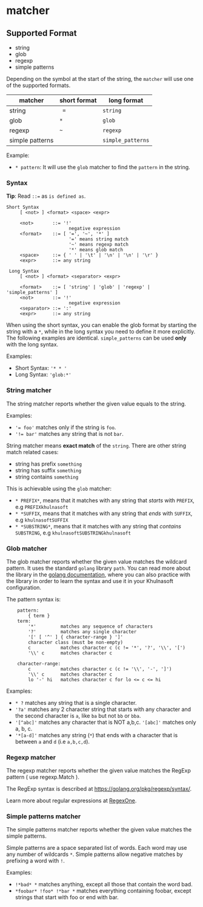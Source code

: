 <!--
title: "matcher"
custom_edit_url: "https://github.com/khulnasoft/go.plugin/edit/master/pkg/matcher/README.md"
sidebar_label: "matcher"
learn_status: "Published"
learn_rel_path: "Developers/External plugins/go.plugin/Helper Packages"
-->

# matcher
## Supported Format

* string
* glob
* regexp
* simple patterns

Depending on the symbol at the start of the string, the `matcher` will use one of the supported formats.

| matcher         | short format | long format       |
|-----------------|--------------|-------------------|
| string          | ` =`         | `string`          |
| glob            | `*`          | `glob`            |
| regexp          | `~`          | `regexp`          |
| simple patterns |              | `simple_patterns` |

Example:

- `* pattern`: It will use the `glob` matcher to find the `pattern` in the string.

### Syntax

**Tip**: Read `::=` as `is defined as`.

```
Short Syntax
     [ <not> ] <format> <space> <expr>
     
     <not>       ::= '!'
                       negative expression
     <format>    ::= [ '=', '~', '*' ]
                       '=' means string match
                       '~' means regexp match
                       '*' means glob match
     <space>     ::= { ' ' | '\t' | '\n' | '\n' | '\r' }
     <expr>      ::= any string

 Long Syntax
     [ <not> ] <format> <separator> <expr>
     
     <format>    ::= [ 'string' | 'glob' | 'regexp' | 'simple_patterns' ]
     <not>       ::= '!'
                       negative expression
     <separator> ::= ':'
     <expr>      ::= any string
```

When using the short syntax, you can enable the glob format by starting the string with a `*`, while in the long syntax
you need to define it more explicitly. The following examples are identical. `simple_patterns` can be used **only** with
the long syntax.

Examples:

- Short Syntax: `'* * '`
- Long Syntax: `'glob:*'`

### String matcher

The string matcher reports whether the given value equals to the string.

Examples:

- `'= foo'` matches only if the string is `foo`.
- `'!= bar'` matches any string that is not `bar`.

String matcher means **exact match** of the `string`. There are other string match related cases:

- string has prefix `something`
- string has suffix `something`
- string contains `something`

This is achievable using the `glob` matcher:

- `* PREFIX*`, means that it matches with any string that *starts* with `PREFIX`, e.g `PREFIXkhulnasoft`
- `* *SUFFIX`, means that it matches with any string that *ends* with `SUFFIX`, e.g `khulnasoftSUFFIX`
- `* *SUBSTRING*`, means that it matches with any string that *contains* `SUBSTRING`, e.g `khulnasoftSUBSTRINGkhulnasoft`

### Glob matcher

The glob matcher reports whether the given value matches the wildcard pattern. It uses the standard `golang`
library `path`. You can read more about the library in the [golang documentation](https://golang.org/pkg/path/#Match),
where you can also practice with the library in order to learn the syntax and use it in your Khulnasoft configuration.

The pattern syntax is:

```
    pattern:
        { term }
    term:
        '*'         matches any sequence of characters
        '?'         matches any single character
        '[' [ '^' ] { character-range } ']'
        character class (must be non-empty)
        c           matches character c (c != '*', '?', '\\', '[')
        '\\' c      matches character c

    character-range:
        c           matches character c (c != '\\', '-', ']')
        '\\' c      matches character c
        lo '-' hi   matches character c for lo <= c <= hi
```

Examples:

- `* ?` matches any string that is a single character.
- `'?a'` matches any 2 character string that starts with any character and the second character is `a`, like `ba` but
  not `bb` or `bba`.
- `'[^abc]'` matches any character that is NOT a,b,c. `'[abc]'` matches only a, b, c.
- `'*[a-d]'` matches any string (`*`) that ends with a character that is between `a` and `d` (i.e `a,b,c,d`).

### Regexp matcher

The regexp matcher reports whether the given value matches the RegExp pattern ( use regexp.Match ).

The RegExp syntax is described at https://golang.org/pkg/regexp/syntax/.

Learn more about regular expressions at [RegexOne](https://regexone.com/).

### Simple patterns matcher

The simple patterns matcher reports whether the given value matches the simple patterns.

Simple patterns are a space separated list of words. Each word may use any number of wildcards `*`. Simple patterns
allow negative matches by prefixing a word with `!`.

Examples:

- `!*bad* *` matches anything, except all those that contain the word bad.
- `*foobar* !foo* !*bar *` matches everything containing foobar, except strings that start with foo or end with bar.





